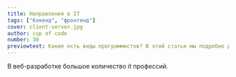 ```yaml
---
title: Направления в IT
tags: ["бэкенд", "фронтенд"]
cover: client-server.jpg
author: cup of code
number: 30
previewtext: Какие есть виды программистов? В этой статье мы подробно разберем структуру команды программистов
---
```


В веб-разработке большое количество it профессий.

